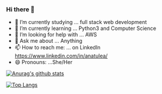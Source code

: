 ### Hi there 👋

- 🔭 I’m currently studying ... full stack web development
- 🌱 I’m currently learning ... Python3 and Computer Science
- 🤔 I’m looking for help with ... AWS
- 💬 Ask me about ... Anything
- 📫 How to reach me: ... on LinkedIn https://www.linkedin.com/in/anatulea/
- 😄 Pronouns: ...She/Her


[![Anurag's github stats](https://github-readme-stats.vercel.app/api?username=anatulea)](https://github.com/anuraghazra/github-readme-stats)

[![Top Langs](https://github-readme-stats.vercel.app/api/top-langs/?username=anatulea)](https://github.com/anuraghazra/github-readme-stats)

